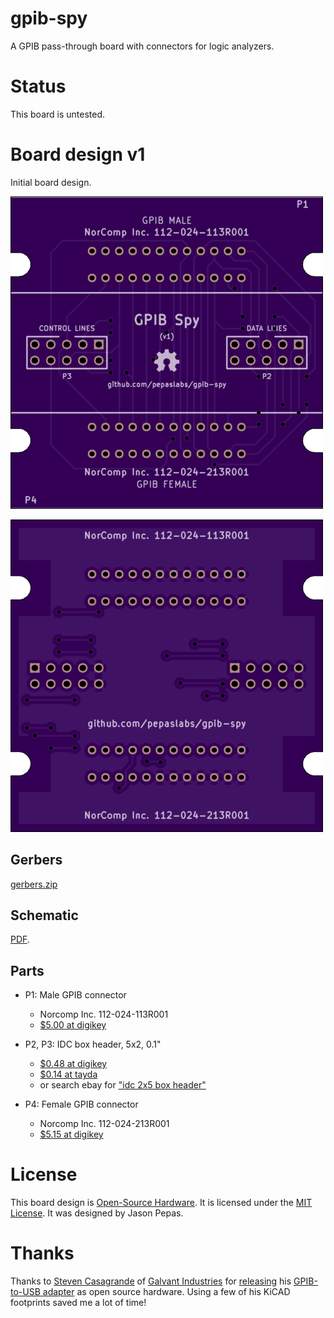 # gpib-spy
A GPIB pass-through board with connectors for logic analyzers.


# Status

This board is untested.

# Board design v1

Initial board design.

![](kicad/releases/v1/top.png)

![](kicad/releases/v1/bottom.png)

## Gerbers

[gerbers.zip](kicad/releases/v1/gerbers.zip)

## Schematic

[PDF](kicad/releases/v1/gpib-spy-schematic.pdf).

## Parts

* P1: Male GPIB connector
  * Norcomp Inc. 112-024-113R001
  * [$5.00 at digikey](https://www.digikey.com/product-detail/en/norcomp-inc/112-024-113R001/1024RMA-ND/955155)

* P2, P3: IDC box header, 5x2, 0.1"
  * [$0.48 at digikey](https://www.digikey.com/product-detail/en/cnc-tech/3020-10-0100-00/1175-1609-ND/3441723)
  * [$0.14 at tayda](https://www.taydaelectronics.com/connectors-sockets/box-header-connectors/10-pin-box-header-connector-2-54mm.html)
  * or search ebay for ["idc 2x5 box header"](https://www.ebay.com/sch/i.html?_nkw=idc+2x5+box+header)

* P4: Female GPIB connector
  * Norcomp Inc. 112-024-213R001
  * [$5.15 at digikey](https://www.digikey.com/product-detail/en/norcomp-inc/112-024-213R001/1024RFA-ND/955159)

# License

This board design is [Open-Source Hardware](http://www.oshwa.org/definition/).  It is licensed under the [MIT License](http://opensource.org/licenses/MIT).  It was designed by Jason Pepas.

# Thanks

Thanks to [Steven Casagrande](http://steven.casagrande.io/) of [Galvant Industries](https://github.com/Galvant) for [releasing](https://github.com/Galvant/gpibusb-pcb) his [GPIB-to-USB adapter](http://www.galvant.ca/) as open source hardware.  Using a few of his KiCAD footprints saved me a lot of time!
